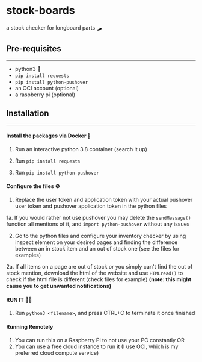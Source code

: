 # stock-boards
 a stock checker for longboard parts 🛹
 
 ## Pre-requisites
 ---
 * python3 🐍
 * `pip install requests`
* `pip install python-pushover`
* an OCI account (optional)
* a raspberry pi (optional)

## Installation
---
#### Install the packages via Docker 🐳

1. Run an interactive python 3.8 container (search it up)

2. Run `pip install requests`

3. Run `pip install python-pushover`

#### Configure the files ⚙️

1. Replace the user token and application token with your
actual pushover user token and pushover application token in the python files

1a. If you would rather not use pushover you may delete the `sendMessage()` function
all mentions of it, and `import python-pushover` without any issues

2. Go to the python files and configure your inventory checker by
using inspect element on your desired pages and finding the difference between
an in stock item and an out of stock one (see the files for examples)

2a. If all items on a page are out of stock or you simply can't find the out of stock mention, download
the html of the website and use `HTMLread()` to check if the html file is different (check files for example)
**(note: this might cause you to get unwanted notifications)**

#### RUN IT 🏃‍♂️
1. Run `python3 <filename>`, and press CTRL+C to terminate it once finished

#### Running Remotely
1. You can run this on a Raspberry Pi to not use your PC constantly OR
2. You can use a free cloud instance to run it (I use OCI, which is my preferred cloud compute service)
